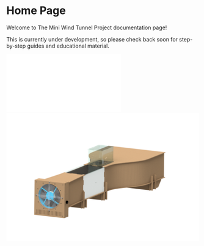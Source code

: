 # Home Page

Welcome to The Mini Wind Tunnel Project documentation page!

This is currently under development, so please check back soon for step-by-step guides and educational material.

![](Mk5_medium.stl)
![](images/Mk5.png)